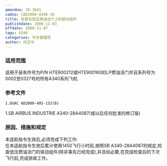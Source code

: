 ```yaml
---
amendno: 39-3041  
cadno: CAD2000-A340-30  
title: 检查在低压燃油活门上的驱动组件  
publishdate: 2000-11-03  
effdate: 2000-11-07  
tags: A340  
categories: 华东管理局  
author: 何正华  
---
```

  
### 适用范围  
适用于装有件号为P/N HTE900212或HTE900160的LP燃油活门并且系列号为0002至0327号的所有A340系列飞机  
  
<!--more-->  
### 参考文件  
    1.DGAC AD2000-405-152(B)  
1.SB AIRBUS INDUSTRIE A340-28A4087(或以后任何批准的修订版)  
  
### 原因、措施和规定  
本适航指令生效后,必须完成下列工作:  
在本适航指令生效后累计使用1450飞行小时前,按照SB A340-28A4087的规定,检查低压燃油活门的驱动组件(除非事先已经完成),并且如必要,在完成检查后的下次飞行前,完成排故工作。  
